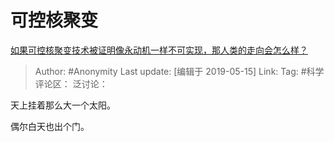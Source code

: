 # 可控核聚变
[如果可控核聚变技术被证明像永动机一样不可实现，那人类的走向会怎么样？](https://www.zhihu.com/question/324343231/answer/684028360)

> Author: #Anonymity
> Last update: [编辑于 2019-05-15]
> Link:
> Tag: #科学
> 评论区：
> 泛讨论：

天上挂着那么大一个太阳。

偶尔白天也出个门。
